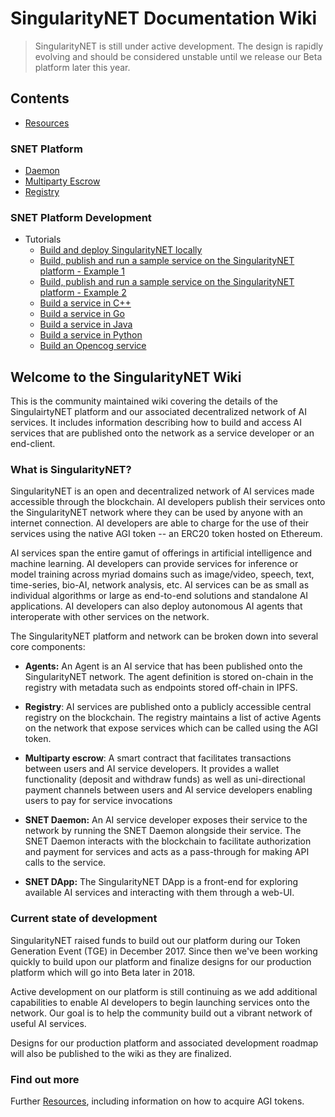 # SingularityNET Documentation Wiki

> SingularityNET is still under active development. The design is
> rapidly evolving and should be considered unstable until we release our Beta platform later this year.

## Contents

- [Resources](doc/Resources.md)

### SNET Platform
- [Daemon](doc/SingularityNET-Daemon.md)
- [Multiparty Escrow](multiPartyEscrowContract/MultiPartyEscrow.md)
- [Registry](doc/SingularityNET-Registry.md)

### SNET Platform Development

- Tutorials 
	- [Build and deploy SingularityNET locally](multiPartyEscrowContract/front-to-back-examples/Build-and-deploy-SingularityNET-locally.md)
	- [Build, publish and run a sample service on the SingularityNET platform - Example 1](multiPartyEscrowContract/front-to-back-examples/example1.md)
	- [Build, publish and run a sample service on the SingularityNET platform - Example 2](tutorials/howToPublishService)
	- [Build a service in C++](tutorials/howToWriteCPPService)
	- [Build a service in Go](tutorials/howToWriteGoService)
	- [Build a service in Java](tutorials/howToWriteJavaService)
	- [Build a service in Python](tutorials/howToWritePythonService)
	- [Build an Opencog service](tutorials/howToWriteOpencogService)	

## Welcome to the SingularityNET Wiki

This is the community maintained wiki covering the details of the SingulairtyNET platform and our associated decentralized network of AI services.
It includes information describing how to build and access AI services that are published onto the network as a service developer or an end-client.

### What is SingularityNET?

SingularityNET is an open and decentralized network of AI services made accessible through 
the blockchain. AI developers publish their services onto the SingularityNET network where they can be used by anyone with 
an internet connection. AI developers are able to charge for the use of their services using the 
native AGI token -- an ERC20 token hosted on Ethereum.

AI services span the entire gamut of offerings in artificial intelligence and machine learning.
AI developers can provide services for inference or model training across myriad domains
such as image/video, speech, text, time-series, bio-AI, network analysis, etc. AI services can
be as small as individual algorithms or large as end-to-end solutions and standalone AI applications.
AI developers can also deploy autonomous AI agents that interoperate with other services on
the network.

The SingularityNET platform and network can be broken down into several core components:

* **Agents:** An Agent is an AI service that has been published onto the SingularityNET network. The agent definition is stored on-chain in the registry with metadata such as endpoints stored off-chain in IPFS.

* **Registry**: AI services are published onto a publicly accessible central registry on the
blockchain. The registry maintains a list of active Agents on the network that expose services
which can be called using the AGI token.

* **Multiparty escrow**: A smart contract that facilitates transactions between users and AI service developers. It provides a wallet functionality (deposit and withdraw funds) as well as uni-directional payment channels between users and AI service developers enabling users to pay for service invocations

* **SNET Daemon:** An AI service developer exposes their service to the network by running
the SNET Daemon alongside their service. The SNET Daemon interacts with the blockchain to 
facilitate authorization and payment for services and acts as a pass-through for making API
calls to the service.

* **SNET DApp:** The SingularityNET DApp is a front-end for exploring available AI services 
and interacting with them through a web-UI. 

### Current state of development

SingularityNET raised funds to build out our platform during our Token Generation Event (TGE) in
December 2017. Since then we've been working quickly to build upon our platform and 
finalize designs for our production platform which will go into Beta later in 2018.

Active development on our platform is still continuing as we add additional capabilities to enable
AI developers to begin launching services onto the network. Our goal is to help the community
build out a vibrant network of useful AI services.

Designs for our production platform and associated development roadmap will also be published to the
wiki as they are finalized.

### Find out more 

Further [Resources](doc/Resources.md),
including information on how to acquire AGI tokens.

